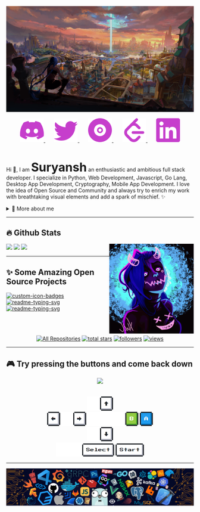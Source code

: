 <img src="images/header.png" width="100%" height="50%"/>

<p align="center">
  <a href="https://discordapp.com/users/840183129288343573" alt="Discord">
  <img src="images/discord.svg"/>
  </a>
  &#8287;&#8287;&#8287;&#8287;&#8287;
  <a href="https://twitter.com/SuriPuri23">
  <img src="images/twitter.svg"/>
  </a>
  &#8287;&#8287;&#8287;&#8287;&#8287;
  <a href="https://music.youtube.com/channel/UCVXKLPdHzzU3ts4Hd9Lxl8g?feature=share" alt="YouTube Music">
    <img src="images/ytmusic.svg"/>
  </a>
  &#8287;&#8287;&#8287;&#8287;&#8287;
  <a href="https://leetcode.com/Suryansh_Codes">
  <img src="images/leetcode.svg"/>
  </a>
  &#8287;&#8287;&#8287;&#8287;&#8287;
  <a href="https://www.linkedin.com/in/suryansh-chauhan-5966b2264/">
    <img src="images/linkedin.svg"/>
  </a>
  <!-- &#8287;&#8287;&#8287;&#8287;&#8287; -->
  <!-- <a href="https://www.patreon.com/nezukobot"><img width="32px" alt="Patreon" title="Patreon" src="https://i.imgur.com/0uVwkoZ.png"/></a> -->
</p>

<br/>

<p>
  
Hi 👋, I am <font size=6>**Suryansh**</font> an enthusiastic and ambitious full stack developer. I specialize in Python, Web Development, Javascript, Go Lang, Desktop App Development, Cryptography, Mobile App Development. I love the idea of Open Source and Community and always try to enrich my work with breathtaking visual elements and add a spark of mischief. ✨

<div>
<details>
  <summary>🧑 More about me</summary>

-   🔭 I’m currently on a path to contribute to the world with my **Ideas**

-   🌱 I’m currently learning **AI/ML with a touch of Cloud** 🤓

-   🤝 I’m looking for **People who have the same passion for Open Source and Projects to contribute to**

-   👨‍💻 All of my projects are available at [Suryansh-23](https://github.com/Suryansh-23)

-   💬 Ask me about **Open Source, Web Development, Python, Cryptography, AI & ML,Recreational Maths**

-   📫 Reach me out at **darthvader4u@duck.com**

-   💖 And, Yes I loved **Arcane**

</details>
  
</p>
  
---
## 🔥 Github Stats

<img align="right" width="45%" src="images/jinx-doodle.gif"/>

<a href="https://github.com/Suryansh-23"><img width="50%" src="https://github-readme-stats.vercel.app/api?username=Suryansh-23&theme=radical&title_color=3996fa&show_icons=true"></a>
<img width="50%" src="https://github-readme-streak-stats.herokuapp.com/?user=Suryansh-23&theme=radical&date_format=M%20j%5B%2C%20Y%5D&ring=3996fa&fire=3996fa&sideNums=3996fa"></a>
<a href="https://github.com/Suryansh-23">
<img width="50%" src="https://github-readme-stats-eight-theta.vercel.app/api/top-langs/?username=Suryansh-23&hide=html,css&layout=compact&langs_count=6&theme=radical"/>
</a>

---

## ✨ Some Amazing Open Source Projects

<p align="left">
  <a href="https://github.com/Suryansh-23/Project-Leek"><img width="32%" src="https://denvercoder1-github-readme-stats.vercel.app/api/pin?username=Suryansh-23&repo=Project-Leek&theme=react&bg_color=1F222E&title_color=d93d8d&icon_color=3996fa&hide_border=true&show_icons=true" alt="custom-icon-badges"></a>
  <a href="https://github.com/Suryansh-23/amrit"><img width="32%" src="https://denvercoder1-github-readme-stats.vercel.app/api/pin/?username=Suryansh-23&repo=3D-Projectile&hide_border=true&bg_color=1F222E&title_color=F85D7F&icon_color=3996fa&theme=react&show_icons=true" alt="readme-typing-svg"></a>
  <a href="https://github.com/Suryansh-23/brainfuck-go"><img width="32%" src="https://denvercoder1-github-readme-stats.vercel.app/api/pin/?username=Suryansh-23&repo=Brainfuck-Go&hide_border=true&bg_color=1F222E&title_color=F85D7F&icon_color=3996fa&theme=react&show_icons=true" alt="readme-typing-svg"></a>
</p>
<p align="center" style="margin-top: 4rem">
  <a href="https://github.com/Suryansh-23?tab=repositories&sort=stargazers"><img alt="All Repositories" title="All Repositories" src="https://custom-icon-badges.herokuapp.com/badge/-All%20Repos-2962FF?style=for-the-badge&logoColor=white&logo=repo"/></a>
  <a href="https://github.com/Suryansh-23?tab=repositories&sort=stargazers">
    <img alt="total stars" title="Total stars on GitHub" src="https://custom-icon-badges.herokuapp.com/badge/dynamic/json?logo=star&host=formatted-dynamic-badges.herokuapp.com&formatter=metric&style=for-the-badge&color=55960c&labelColor=488207&label=stars&query=%24.stars&url=https%3A%2F%2Fapi.github-star-counter.workers.dev%2Fuser%2FSuryansh-23"/></a>
  <a href="https://github.com/Suryansh-23?tab=followers">
    <img alt="followers" title="Follow me on Github" src="https://custom-icon-badges.herokuapp.com/github/followers/Suryansh-23?color=236ad3&labelColor=1155ba&style=for-the-badge&logo=person-add&label=Follow&logoColor=white"/></a>
    <a href="https://github.com/Suryansh-23">
    <img alt="views" title="GitHub profile views" src="https://komarev.com/ghpvc/?username=Suryansh-23&style=for-the-badge"/></a>
<!--   <a href="https://github.com/Suryansh-23">
    <img alt="views" title="GitHub profile views" src="https://visitor-badge-reloaded.herokuapp.com/badge?page_id=Suryansh-23&style=for-the-badge&color=7c007c&lcolor=640464&logo=AngelList&logoColor=white"/></a> -->
</p>

---

## 🎮 Try pressing the buttons and come back down

<div align="center">
<img src="https://toy.aoaoao.me/image" width="300"/>

<br><a href="https://toy.aoaoao.me/control?button=2&callback=https://github.com/Suryansh-23"><img src="https://raw.githubusercontent.com/Suryansh-23/Suryansh-23/main/images/blank.png" width="35"/><img src="https://raw.githubusercontent.com/Suryansh-23/Suryansh-23/main/images/up.png" width="35"/></a>
<br><a href="https://toy.aoaoao.me/control?button=1&callback=https://github.com/Suryansh-23"><img src="https://raw.githubusercontent.com/Suryansh-23/Suryansh-23/main/images/left.png" width="35"/></a><img src="https://raw.githubusercontent.com/Suryansh-23/Suryansh-23/main/images/blank.png" width="35"/><a href="https://toy.aoaoao.me/control?button=0&callback=https://github.com/Suryansh-23"><img src="https://raw.githubusercontent.com/Suryansh-23/Suryansh-23/main/images/right.png" width="35"/></a><img src="https://raw.githubusercontent.com/Suryansh-23/Suryansh-23/main/images/blank.png" width="35"/><img src="https://raw.githubusercontent.com/Suryansh-23/Suryansh-23/main/images/blank.png" width="35"/><img src="https://raw.githubusercontent.com/Suryansh-23/Suryansh-23/main/images/blank.png" width="35"/><a href="https://toy.aoaoao.me/control?button=5&callback=https://github.com/Suryansh-23"><img src="https://raw.githubusercontent.com/Suryansh-23/Suryansh-23/main/images/B.png" width="35"/></a> <a href="https://toy.aoaoao.me/control?button=4&callback=https://github.com/Suryansh-23"><img src="https://raw.githubusercontent.com/Suryansh-23/Suryansh-23/main/images/A.png" width="35"/></a>
<br><a href="https://toy.aoaoao.me/control?button=3&callback=https://github.com/Suryansh-23"><img src="https://raw.githubusercontent.com/Suryansh-23/Suryansh-23/main/images/blank.png" width="35"/><img src="https://raw.githubusercontent.com/Suryansh-23/Suryansh-23/main/images/down.png" width="35"/></a>
<br><img src="https://raw.githubusercontent.com/Suryansh-23/Suryansh-23/main/images/blank.png" width="35"/><img src="https://raw.githubusercontent.com/Suryansh-23/Suryansh-23/main/images/blank.png" width="35"/><a href="https://toy.aoaoao.me/control?button=6&callback=https://github.com/Suryansh-23"><img src="https://raw.githubusercontent.com/Suryansh-23/Suryansh-23/main/images/select.png" height="35"/></a> <a href="https://toy.aoaoao.me/control?button=7&callback=https://github.com/Suryansh-23"><img src="https://raw.githubusercontent.com/Suryansh-23/Suryansh-23/main/images/start.png" height="35" /></a>

  </div>

---

<img src="images/footer.png" width="100%" height="auto"/>
